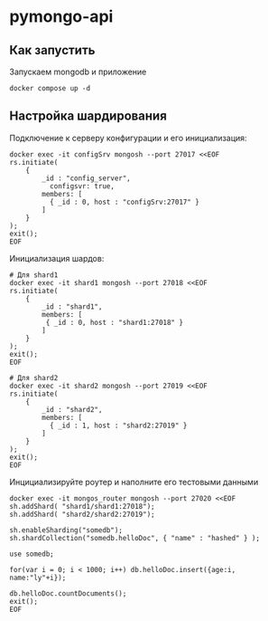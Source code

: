 # pymongo-api

## Как запустить

Запускаем mongodb и приложение

```shell
docker compose up -d
```

## Настройка шардирования

Подключение к серверу конфигурации и его инициализация:

```shell
docker exec -it configSrv mongosh --port 27017 <<EOF
rs.initiate(
    {
        _id : "config_server",
          configsvr: true,
        members: [
          { _id : 0, host : "configSrv:27017" }
        ]
    }
);
exit();
EOF
```
Инициализация шардов:
```shell
# Для shard1
docker exec -it shard1 mongosh --port 27018 <<EOF
rs.initiate(
    {
        _id : "shard1",
        members: [
         { _id : 0, host : "shard1:27018" }
        ]
    }
);
exit();
EOF

# Для shard2
docker exec -it shard2 mongosh --port 27019 <<EOF
rs.initiate(
    {
        _id : "shard2",
        members: [
          { _id : 1, host : "shard2:27019" }
        ]
    }
);
exit();
EOF
```

Инцициализируйте роутер и наполните его тестовыми данными
```shell
docker exec -it mongos_router mongosh --port 27020 <<EOF
sh.addShard( "shard1/shard1:27018");
sh.addShard( "shard2/shard2:27019");

sh.enableSharding("somedb");
sh.shardCollection("somedb.helloDoc", { "name" : "hashed" } );

use somedb;

for(var i = 0; i < 1000; i++) db.helloDoc.insert({age:i, name:"ly"+i});

db.helloDoc.countDocuments();
exit();
EOF
```

